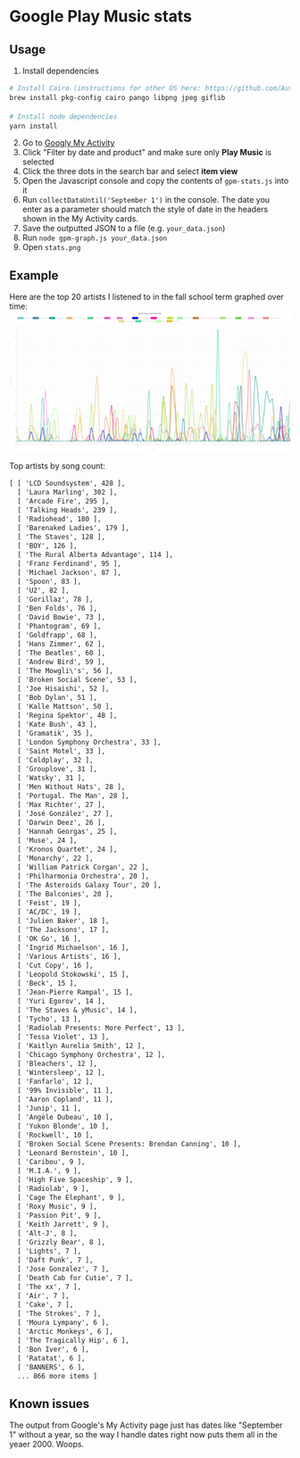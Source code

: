 # Google Play Music stats

## Usage
1. Install dependencies
```sh
# Install Cairo (instructions for other OS here: https://github.com/Automattic/node-canvas#installation)
brew install pkg-config cairo pango libpng jpeg giflib

# Install node dependencies
yarn install
```
2. Go to <a href="https://myactivity.google.com/myactivity">Googly My Activity</a>
3. Click "Filter by date and product" and make sure only **Play Music** is selected
4. Click the three dots in the search bar and select **item view**
4. Open the Javascript console and copy the contents of `gpm-stats.js` into it
5. Run `collectDataUntil('September 1')` in the console. The date you enter as a parameter should match the style of date in the headers shown in the My Activity cards.
6. Save the outputted JSON to a file (e.g. `your_data.json`)
7. Run `node gpm-graph.js your_data.json`
8. Open `stats.png`

## Example
Here are the top 20 artists I listened to in the fall school term graphed over time:
<img src="https://github.com/davepagurek/GPM-Stats/blob/master/screenshots/fall.png?raw=true" />

Top artists by song count:
```
[ [ 'LCD Soundsystem', 428 ],
  [ 'Laura Marling', 302 ],
  [ 'Arcade Fire', 295 ],
  [ 'Talking Heads', 239 ],
  [ 'Radiohead', 180 ],
  [ 'Barenaked Ladies', 179 ],
  [ 'The Staves', 128 ],
  [ 'BOY', 126 ],
  [ 'The Rural Alberta Advantage', 114 ],
  [ 'Franz Ferdinand', 95 ],
  [ 'Michael Jackson', 87 ],
  [ 'Spoon', 83 ],
  [ 'U2', 82 ],
  [ 'Gorillaz', 78 ],
  [ 'Ben Folds', 76 ],
  [ 'David Bowie', 73 ],
  [ 'Phantogram', 69 ],
  [ 'Goldfrapp', 68 ],
  [ 'Hans Zimmer', 62 ],
  [ 'The Beatles', 60 ],
  [ 'Andrew Bird', 59 ],
  [ 'The Mowgli\'s', 56 ],
  [ 'Broken Social Scene', 53 ],
  [ 'Joe Hisaishi', 52 ],
  [ 'Bob Dylan', 51 ],
  [ 'Kalle Mattson', 50 ],
  [ 'Regina Spektor', 48 ],
  [ 'Kate Bush', 43 ],
  [ 'Gramatik', 35 ],
  [ 'London Symphony Orchestra', 33 ],
  [ 'Saint Motel', 33 ],
  [ 'Coldplay', 32 ],
  [ 'Grouplove', 31 ],
  [ 'Watsky', 31 ],
  [ 'Men Without Hats', 28 ],
  [ 'Portugal. The Man', 28 ],
  [ 'Max Richter', 27 ],
  [ 'José González', 27 ],
  [ 'Darwin Deez', 26 ],
  [ 'Hannah Georgas', 25 ],
  [ 'Muse', 24 ],
  [ 'Kronos Quartet', 24 ],
  [ 'Monarchy', 22 ],
  [ 'William Patrick Corgan', 22 ],
  [ 'Philharmonia Orchestra', 20 ],
  [ 'The Asteroids Galaxy Tour', 20 ],
  [ 'The Balconies', 20 ],
  [ 'Feist', 19 ],
  [ 'AC/DC', 19 ],
  [ 'Julien Baker', 18 ],
  [ 'The Jacksons', 17 ],
  [ 'OK Go', 16 ],
  [ 'Ingrid Michaelson', 16 ],
  [ 'Various Artists', 16 ],
  [ 'Cut Copy', 16 ],
  [ 'Leopold Stokowski', 15 ],
  [ 'Beck', 15 ],
  [ 'Jean-Pierre Rampal', 15 ],
  [ 'Yuri Egorov', 14 ],
  [ 'The Staves & yMusic', 14 ],
  [ 'Tycho', 13 ],
  [ 'Radiolab Presents: More Perfect', 13 ],
  [ 'Tessa Violet', 13 ],
  [ 'Kaitlyn Aurelia Smith', 12 ],
  [ 'Chicago Symphony Orchestra', 12 ],
  [ 'Bleachers', 12 ],
  [ 'Wintersleep', 12 ],
  [ 'Fanfarlo', 12 ],
  [ '99% Invisible', 11 ],
  [ 'Aaron Copland', 11 ],
  [ 'Junip', 11 ],
  [ 'Angèle Dubeau', 10 ],
  [ 'Yukon Blonde', 10 ],
  [ 'Rockwell', 10 ],
  [ 'Broken Social Scene Presents: Brendan Canning', 10 ],
  [ 'Leonard Bernstein', 10 ],
  [ 'Caribou', 9 ],
  [ 'M.I.A.', 9 ],
  [ 'High Five Spaceship', 9 ],
  [ 'Radiolab', 9 ],
  [ 'Cage The Elephant', 9 ],
  [ 'Roxy Music', 9 ],
  [ 'Passion Pit', 9 ],
  [ 'Keith Jarrett', 9 ],
  [ 'Alt-J', 8 ],
  [ 'Grizzly Bear', 8 ],
  [ 'Lights', 7 ],
  [ 'Daft Punk', 7 ],
  [ 'Jose Gonzalez', 7 ],
  [ 'Death Cab for Cutie', 7 ],
  [ 'The xx', 7 ],
  [ 'Air', 7 ],
  [ 'Cake', 7 ],
  [ 'The Strokes', 7 ],
  [ 'Moura Lympany', 6 ],
  [ 'Arctic Monkeys', 6 ],
  [ 'The Tragically Hip', 6 ],
  [ 'Bon Iver', 6 ],
  [ 'Ratatat', 6 ],
  [ 'BANNERS', 6 ],
  ... 866 more items ]
  ```
  
  ## Known issues
  The output from Google's My Activity page just has dates like "September 1" without a year, so the way I handle dates right now puts them all in the yeaer 2000. Woops.
